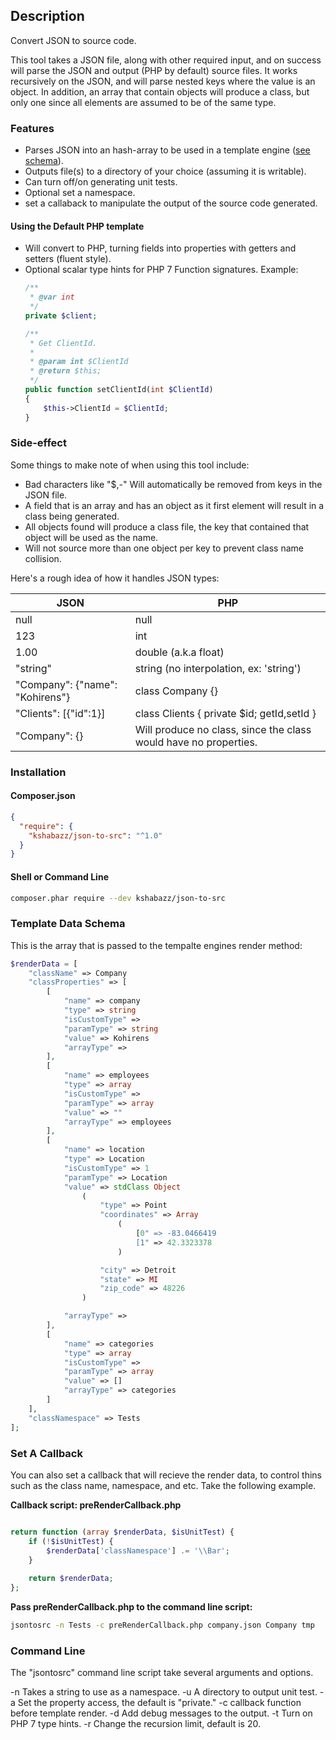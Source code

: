 ## Description
Convert JSON to source code.

This tool takes a JSON file, along with other required input, and on success
will parse the JSON and output (PHP by default) source files. It works
recursively on the JSON, and will parse nested keys where the value is an 
object. In addition, an array that contain objects will produce a class, but
only one since all elements are assumed to be of the same type.

### Features
* Parses JSON into an hash-array to be used in a template engine ([see schema](#template-data-schema)). 
* Outputs file(s) to a directory of your choice (assuming it is writable).
* Can turn off/on generating unit tests.
* Optional set a namespace.
* set a callaback to manipulate the output of the source code generated.

#### Using the Default PHP template
* Will convert to PHP, turning fields into
  properties with getters and setters (fluent style).
* Optional scalar type hints for PHP 7 Function signatures.
Example:
  ```php
  /**
   * @var int
   */
  private $client;

  /**
   * Get ClientId.
   *
   * @param int $ClientId
   * @return $this;
   */
  public function setClientId(int $ClientId)
  {
      $this->ClientId = $ClientId; 
  }
  ```

### Side-effect

Some things to make note of when using this tool include:
* Bad characters like "$,-" Will automatically be removed from keys in the JSON file.
* A field that is an array and has an object as it first element will result in
  a class being generated.
* All objects found will produce a class file, the key that contained that object will be used as the name.
* Will not source more than one object per key to prevent class name collision.

Here's a rough idea of how it handles JSON types: 

JSON | PHP
---- | ---
null | null
123 | int
1.00 | double (a.k.a float)
"string" | string (no interpolation, ex: 'string')
"Company": {"name": "Kohirens"} | class Company {}
"Clients": [{"id":1}] | class Clients { private $id; getId,setId }
"Company": {} | Will produce no class, since the class would have no properties.

### Installation

#### Composer.json
```json
{
  "require": {
    "kshabazz/json-to-src": "^1.0"
  }
}
```

#### Shell or Command Line
```bash
composer.phar require --dev kshabazz/json-to-src
```

### Template Data Schema
This is the array that is passed to the tempalte engines render method:
```php
$renderData = [
    "className" => Company
    "classProperties" => [
        [
            "name" => company
            "type" => string
            "isCustomType" => 
            "paramType" => string
            "value" => Kohirens
            "arrayType" => 
        ],
        [
            "name" => employees
            "type" => array
            "isCustomType" => 
            "paramType" => array
            "value" => ""
            "arrayType" => employees
        ],
        [
            "name" => location
            "type" => Location
            "isCustomType" => 1
            "paramType" => Location
            "value" => stdClass Object
                (
                    "type" => Point
                    "coordinates" => Array
                        (
                            [0" => -83.0466419
                            [1" => 42.3323378
                        )

                    "city" => Detroit
                    "state" => MI
                    "zip_code" => 48226
                )

            "arrayType" => 
        ],
        [
            "name" => categories
            "type" => array
            "isCustomType" => 
            "paramType" => array
            "value" => []
            "arrayType" => categories
        ]
    ],
    "classNamespace" => Tests
];
```

### Set A Callback

You can also set a callback that will recieve the render data, to control thins
such as the class name, namespace, and etc. Take the following example.

**Callback script: preRenderCallback.php**
```php

return function (array $renderData, $isUnitTest) {
    if (!$isUnitTest) {
        $renderData['classNamespace'] .= '\\Bar';
    }
    
    return $renderData;
};
```

**Pass preRenderCallback.php to the command line script:**
```bash
jsontosrc -n Tests -c preRenderCallback.php company.json Company tmp
```


### Command Line

The "jsontosrc" command line script take several arguments and options.

-n Takes a string to use as a namespace.
-u A directory to output unit test.
-a Set the property access, the default is "private."
-c callback function before template render.
-d Add debug messages to the output.
-t Turn on PHP 7 type hints.
-r Change the recursion limit, default is 20.
